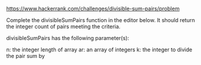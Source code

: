 https://www.hackerrank.com/challenges/divisible-sum-pairs/problem

Complete the divisibleSumPairs function in the editor below. It should return the integer count of pairs meeting the criteria.

divisibleSumPairs has the following parameter(s):

n: the integer length of array 
ar: an array of integers
k: the integer to divide the pair sum by
